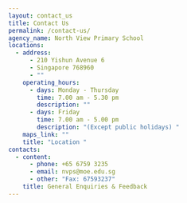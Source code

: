 ```yaml
---
layout: contact_us
title: Contact Us
permalink: /contact-us/
agency_name: North View Primary School
locations:
  - address:
      - 210 Yishun Avenue 6
      - Singapore 768960
      - ""
    operating_hours:
      - days: Monday - Thursday
        time: 7.00 am - 5.30 pm
        description: ""
      - days: Friday
        time: 7.00 am - 5.00 pm
        description: "(Except public holidays) "
    maps_link: ""
    title: "Location "
contacts:
  - content:
      - phone: +65 6759 3235
      - email: nvps@moe.edu.sg
      - other: "Fax: 67593237"
    title: General Enquiries & Feedback
---
```

